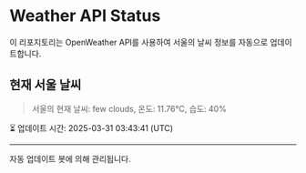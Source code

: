 
# Weather API Status

이 리포지토리는 OpenWeather API를 사용하여 서울의 날씨 정보를 자동으로 업데이트합니다.

## 현재 서울 날씨
> 서울의 현재 날씨: few clouds, 온도: 11.76°C, 습도: 40%

⏳ 업데이트 시간: 2025-03-31 03:43:41 (UTC)

---
자동 업데이트 봇에 의해 관리됩니다.
